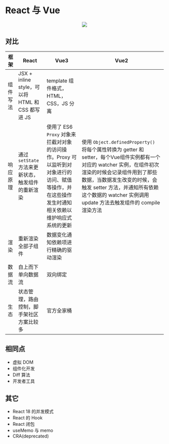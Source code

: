 # React 与 Vue

<div style="text-align:center"><img src="@/react-vs-vue.png"/></div>

## 对比

| 框架 | React | Vue3 | Vue2 |
| --- | --- | --- | --- |
| 组件写法 | JSX + inline style，可以将 HTML 和 CSS 都写进 JS | template 组件格式，HTML，CSS，JS 分离 |
| 响应原理 |通过 `setState` 方法来更新状态，触发组件的重新渲染 |  使用了 ES6 `Proxy` 对象来拦截对对象的访问操作。Proxy 可以监听到对对象进行的访问、赋值等操作，并在这些操作发生时通知相关依赖以维护响应式系统的更新 | 使用 `Object.definedProperty()` 将每个属性转换为 getter 和 setter，每个Vue组件实例都有一个对应的 watcher 实例，在组件初次渲染的时候会记录组件用到了那些数据，当数据发生改变的时候，会触发 setter 方法，并通知所有依赖这个数据的 watcher 实例调用 update 方法去触发组件的 compile 渲染方法|
| 渲染 | 重新渲染全部子组件 | 数据变化通知依赖项进行精确的驱动渲染 |
| 数据流 | 自上而下单向数据流 | 双向绑定 |
| 生态 | 状态管理，路由控制，脚手架社区方案比较多 | 官方全家桶 |


## 相同点

- 虚拟 DOM
- 组件化开发
- Diff 算法
- 开发者工具


## 其它

- React 18 的并发模式
- React 的 Hook
- React 闭包
- useMemo 与 memo
- CRA(deprecated)